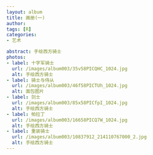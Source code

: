 ```yaml
---
layout: album
title: 画册(一)
author: 
tags: [R]
categories:
- 艺术

abstract: 手绘西方骑士
photos:
- label: 十字军骑士
  url: /images/album003/35v58PICQHC_1024.jpg
  alt: 手绘西方骑士
- label: 骑士与侍从
  url: /images/album003/46f58PICTUh_1024.jpg
  alt: 面包图片
- label: 剑士
  url: /images/album003/85x58PICfpI_1024.jpg
  alt: 手绘西方骑士
- label: 帕拉丁
  url: /images/album003/16658PICQ7W_1024.jpg
  alt: 手绘西方骑士
- label: 重装骑士
  url: /images/album003/10837912_214110767000_2.jpg
  alt: 手绘西方骑士
---
```

